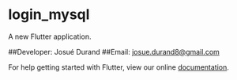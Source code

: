 # login_mysql

A new Flutter application.

##Developer: Josué Durand
##Email: josue.durand8@gmail.com

For help getting started with Flutter, view our online
[documentation](https://flutter.io/).
